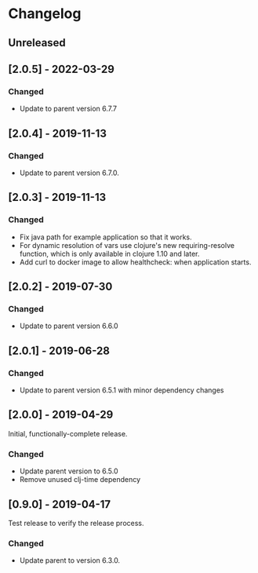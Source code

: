 # Changelog

## Unreleased

## [2.0.5] - 2022-03-29

### Changed

  - Update to parent version 6.7.7

## [2.0.4] - 2019-11-13

### Changed

  - Update to parent version 6.7.0.

## [2.0.3] - 2019-11-13

### Changed

  - Fix java path for example application so that it works.
  - For dynamic resolution of vars use clojure's new 
    requiring-resolve function, which is only available in
    clojure 1.10 and later.
  - Add curl to docker image to allow healthcheck: when application starts.

## [2.0.2] - 2019-07-30

### Changed

  - Update to parent version 6.6.0

## [2.0.1] - 2019-06-28

### Changed

  - Update to parent version 6.5.1 with minor dependency changes

## [2.0.0] - 2019-04-29

Initial, functionally-complete release.

### Changed 

  - Update parent version to 6.5.0
  - Remove unused clj-time dependency

## [0.9.0] - 2019-04-17

Test release to verify the release process.

### Changed

  - Update parent to version 6.3.0.

 
